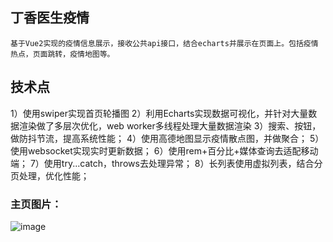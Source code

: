 ## 丁香医生疫情 
    基于Vue2实现的疫情信息展示，接收公共api接口，结合echarts并展示在页面上。包括疫情热点，页面跳转，疫情地图等。

## 技术点
1）使用swiper实现首页轮播图
2）利用Echarts实现数据可视化，并针对大量数据渲染做了多层次优化，web worker多线程处理大量数据渲染
3）搜索、按钮，做防抖节流，提高系统性能；
4）使用高德地图显示疫情散点图，并做聚合；
5）使用websocket实现实时更新数据；
6）使用rem+百分比+媒体查询去适配移动端；
7）使用try...catch，throws去处理异常；
8）长列表使用虚拟列表，结合分页处理，优化性能；

### 主页图片：
![image](https://user-images.githubusercontent.com/90594665/186096566-0c01fc49-ed3c-4071-9766-403faf1c063f.png)

